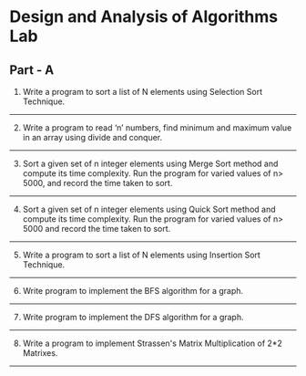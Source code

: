 # Design and Analysis of Algorithms Lab
## Part - A
1. Write a program to sort a list of N elements using Selection Sort Technique.
---
2. Write a program to read ‘n’ numbers, find minimum and maximum value in an array using divide and conquer.
---
3. Sort a given set of n integer elements using Merge Sort method and compute its time complexity. Run the program for varied values of n> 5000, and record the time taken to sort.
---
4. Sort a given set of n integer elements using Quick Sort method and compute its time complexity. Run the program for varied values of n> 5000 and record the time taken to sort.
---
5. Write a program to sort a list of N elements using Insertion Sort Technique.
---
6. Write program to implement the BFS algorithm for a graph.
---
7. Write program to implement the DFS algorithm for a graph.
---
8. Write a program to implement Strassen's Matrix Multiplication of 2*2 Matrixes.
---
